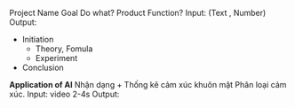 Project Name
Goal
	Do what?
	Product Function?
Input: (Text , Number)
Output: 
+ Initiation
	+ Theory, Fomula
	+ Experiment
+ Conclusion 


**Application of AI**
Nhận dạng + Thống kê cảm xúc khuôn mặt
	Phân loại cảm xúc.
Input: video 2-4s
Output: 
 